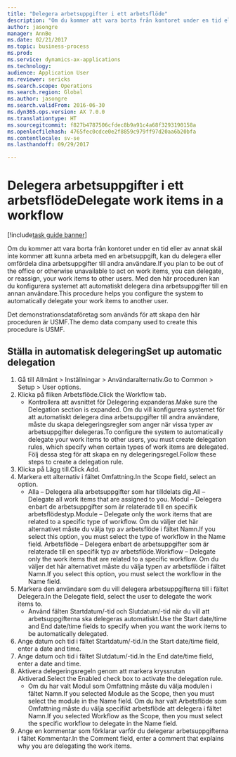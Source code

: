 ```yaml
--- 
title: "Delegera arbetsuppgifter i ett arbetsflöde"
description: "Om du kommer att vara borta från kontoret under en tid eller av annat skäl inte kommer att kunna arbeta med en arbetsuppgift, kan du delegera eller omfördela dina arbetsuppgifter till andra användare."
author: jasongre
manager: AnnBe
ms.date: 02/21/2017
ms.topic: business-process
ms.prod: 
ms.service: dynamics-ax-applications
ms.technology: 
audience: Application User
ms.reviewer: sericks
ms.search.scope: Operations
ms.search.region: Global
ms.author: jasongre
ms.search.validFrom: 2016-06-30
ms.dyn365.ops.version: AX 7.0.0
ms.translationtype: HT
ms.sourcegitcommit: f827b4787506cfdec8b9a91c4a68f3293190158a
ms.openlocfilehash: 4765fec0cdce0e2f8859c979ff97d20aa6b20bfa
ms.contentlocale: sv-se
ms.lasthandoff: 09/29/2017

---
```

# <a name="delegate-work-items-in-a-workflow"></a><span data-ttu-id="4e95a-103">Delegera arbetsuppgifter i ett arbetsflöde</span><span class="sxs-lookup"><span data-stu-id="4e95a-103">Delegate work items in a workflow</span></span>

[!include[task guide banner](../../includes/task-guide-banner.md)]

<span data-ttu-id="4e95a-104">Om du kommer att vara borta från kontoret under en tid eller av annat skäl inte kommer att kunna arbeta med en arbetsuppgift, kan du delegera eller omfördela dina arbetsuppgifter till andra användare.</span><span class="sxs-lookup"><span data-stu-id="4e95a-104">If you plan to be out of the office or otherwise unavailable to act on work items, you can delegate, or reassign, your work items to other users.</span></span> <span data-ttu-id="4e95a-105">Med den här proceduren kan du konfigurera systemet att automatiskt delegera dina arbetsuppgifter till en annan användare.</span><span class="sxs-lookup"><span data-stu-id="4e95a-105">This procedure helps you configure the system to automatically delegate your work items to another user.</span></span>



<span data-ttu-id="4e95a-106">Det demonstrationsdataföretag som används för att skapa den här proceduren är USMF.</span><span class="sxs-lookup"><span data-stu-id="4e95a-106">The demo data company used to create this procedure is USMF.</span></span>


## <a name="set-up-automatic-delegation"></a><span data-ttu-id="4e95a-107">Ställa in automatisk delegering</span><span class="sxs-lookup"><span data-stu-id="4e95a-107">Set up automatic delegation</span></span>
1. <span data-ttu-id="4e95a-108">Gå till Allmänt > Inställningar > Användaralternativ.</span><span class="sxs-lookup"><span data-stu-id="4e95a-108">Go to Common > Setup > User options.</span></span>
2. <span data-ttu-id="4e95a-109">Klicka på fliken Arbetsflöde.</span><span class="sxs-lookup"><span data-stu-id="4e95a-109">Click the Workflow tab.</span></span>
    * <span data-ttu-id="4e95a-110">Kontrollera att avsnittet för Delegering expanderas.</span><span class="sxs-lookup"><span data-stu-id="4e95a-110">Make sure the Delegation section is expanded.</span></span>    <span data-ttu-id="4e95a-111">Om du vill konfigurera systemet för att automatiskt delegera dina arbetsuppgifter till andra användare, måste du skapa delegeringsregler som anger när vissa typer av arbetsuppgifter delegeras.</span><span class="sxs-lookup"><span data-stu-id="4e95a-111">To configure the system to automatically delegate your work items to other users, you must create delegation rules, which specify when certain types of work items are delegated.</span></span> <span data-ttu-id="4e95a-112">Följ dessa steg för att skapa en ny delegeringsregel.</span><span class="sxs-lookup"><span data-stu-id="4e95a-112">Follow these steps to create a delegation rule.</span></span>  
3. <span data-ttu-id="4e95a-113">Klicka på Lägg till.</span><span class="sxs-lookup"><span data-stu-id="4e95a-113">Click Add.</span></span>
4. <span data-ttu-id="4e95a-114">Markera ett alternativ i fältet Omfattning.</span><span class="sxs-lookup"><span data-stu-id="4e95a-114">In the Scope field, select an option.</span></span>
    * <span data-ttu-id="4e95a-115">Alla – Delegera alla arbetsuppgifter som har tilldelats dig.</span><span class="sxs-lookup"><span data-stu-id="4e95a-115">All – Delegate all work items that are assigned to you.</span></span>    <span data-ttu-id="4e95a-116">Modul – Delegera enbart de arbetsuppgifter som är relaterade till en specifik arbetsflödestyp.</span><span class="sxs-lookup"><span data-stu-id="4e95a-116">Module – Delegate only the work items that are related to a specific type of workflow.</span></span> <span data-ttu-id="4e95a-117">Om du väljer det här alternativet måste du välja typ av arbetsflöde i fältet Namn.</span><span class="sxs-lookup"><span data-stu-id="4e95a-117">If you select this option, you must select the type of workflow in the Name field.</span></span>    <span data-ttu-id="4e95a-118">Arbetsflöde – Delegera enbart de arbetsuppgifter som är relaterade till en specifik typ av arbetsflöde.</span><span class="sxs-lookup"><span data-stu-id="4e95a-118">Workflow – Delegate only the work items that are related to a specific workflow.</span></span> <span data-ttu-id="4e95a-119">Om du väljer det här alternativet måste du välja typen av arbetsflöde i fältet Namn.</span><span class="sxs-lookup"><span data-stu-id="4e95a-119">If you select this option, you must select the workflow in the Name field.</span></span>  
5. <span data-ttu-id="4e95a-120">Markera den användare som du vill delegera arbetsuppgifterna till i fältet Delegera.</span><span class="sxs-lookup"><span data-stu-id="4e95a-120">In the Delegate field, select the user to delegate the work items to.</span></span>
    * <span data-ttu-id="4e95a-121">Använd fälten Startdatum/-tid och Slutdatum/-tid när du vill att arbetsuppgifterna ska delegeras automatiskt.</span><span class="sxs-lookup"><span data-stu-id="4e95a-121">Use the Start date/time and End date/time fields to specify when you want the work items to be automatically delegated.</span></span>  
6. <span data-ttu-id="4e95a-122">Ange datum och tid i fältet Startdatum/-tid.</span><span class="sxs-lookup"><span data-stu-id="4e95a-122">In the Start date/time field, enter a date and time.</span></span>
7. <span data-ttu-id="4e95a-123">Ange datum och tid i fältet Slutdatum/-tid.</span><span class="sxs-lookup"><span data-stu-id="4e95a-123">In the End date/time field, enter a date and time.</span></span>
8. <span data-ttu-id="4e95a-124">Aktivera delegeringsregeln genom att markera kryssrutan Aktiverad.</span><span class="sxs-lookup"><span data-stu-id="4e95a-124">Select the Enabled check box to activate the delegation rule.</span></span>
    * <span data-ttu-id="4e95a-125">Om du har valt Modul som Omfattning måste du välja modulen i fältet Namn.</span><span class="sxs-lookup"><span data-stu-id="4e95a-125">If you selected Module as the Scope, then you must select the module in the Name field.</span></span>    <span data-ttu-id="4e95a-126">Om du har valt Arbetsflöde som Omfattning måste du välja specifikt arbetsflöde att delegera i fältet Namn.</span><span class="sxs-lookup"><span data-stu-id="4e95a-126">If you selected Workflow as the Scope, then you must select the specific workflow to delegate in the Name field.</span></span>  
9. <span data-ttu-id="4e95a-127">Ange en kommentar som förklarar varför du delegerar arbetsuppgifterna i fältet Kommentar.</span><span class="sxs-lookup"><span data-stu-id="4e95a-127">In the Comment field, enter a comment that explains why you are delegating the work items.</span></span>


